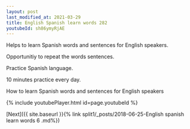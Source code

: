 ```yaml
---
layout: post
last_modified_at: 2021-03-29
title: English Spanish learn words 282 
youtubeId: sh86ymyRjAE
---
```

 
 
Helps to learn Spanish words and sentences for English speakers.

Opportunitiy to repeat the words sentences. 

Practice Spanish language. 
 
10 minutes practice every day. 
 
How to learn Spanish words and sentences for English speakers 
 
{% include youtubePlayer.html id=page.youtubeId %}
 
 
[Next]({{ site.baseurl }}{% link  split1/_posts/2018-06-25-English spanish learn words 6 .md%})
 
